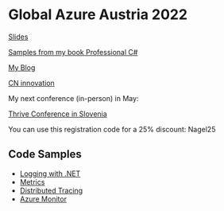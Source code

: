 # Global Azure Austria 2022

[Slides](slides/Logging.pdf)

[Samples from my book Professional C#](https://github.com/ProfessionalCSharp/ProfessionalCSharp2021)

[My Blog](https://csharp.christiannagel.com/)

[CN innovation](https://www.cninnovation.com)

My next conference (in-person) in May:

[Thrive Conference in Slovenia](https://www.thriveconf.com/en/Pages/Home.aspx)

You can use this registration code for a 25% discount: Nagel25

## Code Samples

* [Logging with .NET](01_Logging)
* [Metrics](02_Metrics)
* [Distributed Tracing](03_DistributedTracing)
* [Azure Monitor](04_Azure)
